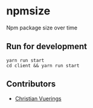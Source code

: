 # npmsize

Npm package size over time

## Run for development

```
yarn run start
cd client && yarn run start
```

## Contributors

- [Christian Vuerings](https://github.com/christianvuerings)
